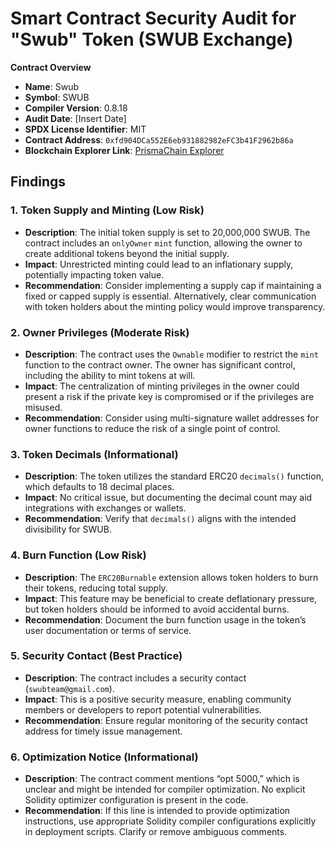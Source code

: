 # Smart Contract Security Audit for "Swub" Token (SWUB Exchange)

**Contract Overview**
- **Name**: Swub
- **Symbol**: SWUB
- **Compiler Version**: 0.8.18
- **Audit Date**: [Insert Date]
- **SPDX License Identifier**: MIT
- **Contract Address**: `0xfd904DCa552E6eb931882982eFC3b41F2962b86a`
- **Blockchain Explorer Link**: [PrismaChain Explorer](https://explorer.prismachain.io/address/0xfd904DCa552E6eb931882982eFC3b41F2962b86a/contracts#address-tabs)

## Findings

### 1. Token Supply and Minting (Low Risk)
- **Description**: The initial token supply is set to 20,000,000 SWUB. The contract includes an `onlyOwner` `mint` function, allowing the owner to create additional tokens beyond the initial supply.
- **Impact**: Unrestricted minting could lead to an inflationary supply, potentially impacting token value.
- **Recommendation**: Consider implementing a supply cap if maintaining a fixed or capped supply is essential. Alternatively, clear communication with token holders about the minting policy would improve transparency.

### 2. Owner Privileges (Moderate Risk)
- **Description**: The contract uses the `Ownable` modifier to restrict the `mint` function to the contract owner. The owner has significant control, including the ability to mint tokens at will.
- **Impact**: The centralization of minting privileges in the owner could present a risk if the private key is compromised or if the privileges are misused.
- **Recommendation**: Consider using multi-signature wallet addresses for owner functions to reduce the risk of a single point of control.

### 3. Token Decimals (Informational)
- **Description**: The token utilizes the standard ERC20 `decimals()` function, which defaults to 18 decimal places.
- **Impact**: No critical issue, but documenting the decimal count may aid integrations with exchanges or wallets.
- **Recommendation**: Verify that `decimals()` aligns with the intended divisibility for SWUB.

### 4. Burn Function (Low Risk)
- **Description**: The `ERC20Burnable` extension allows token holders to burn their tokens, reducing total supply.
- **Impact**: This feature may be beneficial to create deflationary pressure, but token holders should be informed to avoid accidental burns.
- **Recommendation**: Document the burn function usage in the token’s user documentation or terms of service.

### 5. Security Contact (Best Practice)
- **Description**: The contract includes a security contact (`swubteam@gmail.com`).
- **Impact**: This is a positive security measure, enabling community members or developers to report potential vulnerabilities.
- **Recommendation**: Ensure regular monitoring of the security contact address for timely issue management.

### 6. Optimization Notice (Informational)
- **Description**: The contract comment mentions “opt 5000,” which is unclear and might be intended for compiler optimization. No explicit Solidity optimizer configuration is present in the code.
- **Recommendation**: If this line is intended to provide optimization instructions, use appropriate Solidity compiler configurations explicitly in deployment scripts. Clarify or remove ambiguous comments.
